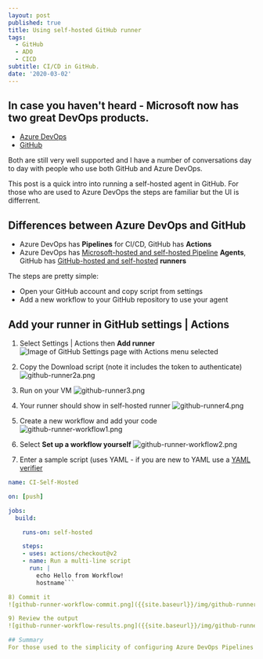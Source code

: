```yaml
---
layout: post
published: true
title: Using self-hosted GitHub runner
tags:
  - GitHub
  - ADO
  - CICD
subtitle: CI/CD in GitHub.
date: '2020-03-02'
---
```

## In case you haven't heard - Microsoft now has two great DevOps products. 
- [Azure DevOps](https://azure.microsoft.com/en-us/services/devops/)
- [GitHub](https://azure.microsoft.com/en-us/solutions/devops/#github)

Both are still very well supported and I have a number of conversations day to day with people who use both GitHub and Azure DevOps.

This post is a quick intro into running a self-hosted agent in GitHub. For those who are used to Azure DevOps the steps are familiar but the UI is differrent. 

## Differences between Azure DevOps and GitHub
- Azure DevOps has **Pipelines** for CI/CD, GitHub has **Actions**
- Azure DevOps has [Microsoft-hosted and self-hosted Pipeline](https://docs.microsoft.com/en-us/azure/devops/pipelines/agents/agents?view=azure-devops&tabs=browser) **Agents**, GitHub has [GitHub-hosted and self-hosted](https://help.github.com/en/actions/hosting-your-own-runners/about-self-hosted-runners) **runners**

The steps are pretty simple:
- Open your GitHub account and copy script from settings
- Add a new workflow to your GitHub repository to use your agent

## Add your runner in GitHub settings | Actions
1) Select Settings | Actions then **Add runner**
![Image of GitHub Settings page with Actions menu selected]({{site.baseurl}}/img/github-runner.png)

2) Copy the Download script (note it includes the token to authenticate)
![github-runner2a.png]({{site.baseurl}}/img/github-runner2a.png)

3) Run on your VM
![github-runner3.png]({{site.baseurl}}/img/github-runner3.png)

4) Your runner should show in self-hosted runner
![github-runner4.png]({{site.baseurl}}/img/github-runner4.png)

5) Create a new workflow and add your code
![github-runner-workflow1.png]({{site.baseurl}}/img/github-runner-workflow1.png)

6) Select **Set up a workflow yourself**
![github-runner-workflow2.png]({{site.baseurl}}/img/github-runner-workflow2.png)

7) Enter a sample script (uses YAML - if you are new to YAML use a [YAML verifier](https://codebeautify.org/yaml-validator/)

```yaml
name: CI-Self-Hosted

on: [push]

jobs:
  build:

    runs-on: self-hosted

    steps:
    - uses: actions/checkout@v2
    - name: Run a multi-line script
      run: |
        echo Hello from Workflow!
        hostname```

8) Commit it
![github-runner-workflow-commit.png]({{site.baseurl}}/img/github-runner-workflow-commit.png)

9) Review the output
![github-runner-workflow-results.png]({{site.baseurl}}/img/github-runner-workflow-results.png)

## Summary
For those used to the simplicity of configuring Azure DevOps Pipelines visually losing this option and moving to YAML may be a little scary at first however once you get used to it I believe GitHub Actions will be a great engine for both your opensource and enterprise applications.
